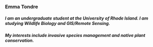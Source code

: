 ### Emma Tondre 

##### I am an undergraduate student at the University of Rhode Island. I am studying Wildlife Biology and GIS/Remote Sensing.
##### My interests include invasive species management and native plant conservation.

